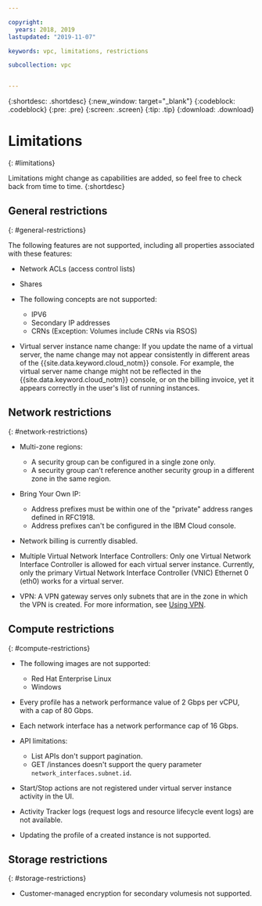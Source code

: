 ```yaml
---

copyright:
  years: 2018, 2019
lastupdated: "2019-11-07"

keywords: vpc, limitations, restrictions

subcollection: vpc


---
```


{:shortdesc: .shortdesc}
{:new_window: target="_blank"}
{:codeblock: .codeblock}
{:pre: .pre}
{:screen: .screen}
{:tip: .tip}
{:download: .download}


# Limitations
{: #limitations}

Limitations might change as capabilities are added, so feel free to check back from time to time.
{:shortdesc}

## General restrictions
{: #general-restrictions}

The following features are not supported, including all properties associated with these features:
* Network ACLs (access control lists)
* Shares

* The following concepts are not supported:
  * IPV6
  * Secondary IP addresses
  * CRNs (Exception: Volumes include CRNs via RSOS)

* Virtual server instance name change: If you update the name of a virtual server, the name change may not appear consistently in different areas of the {{site.data.keyword.cloud_notm}} console. For example, the virtual server name change might not be reflected in the {{site.data.keyword.cloud_notm}} console, or on the billing invoice, yet it appears correctly in the user's list of running instances.


## Network restrictions
{: #network-restrictions}

* Multi-zone regions: 
  * A security group can be configured in a single zone only. 
  * A security group can’t reference another security group in a different zone in the same region.

* Bring Your Own IP:
  * Address prefixes must be within one of the "private" address ranges defined in RFC1918.
  * Address prefixes can't be configured in the IBM Cloud console.
   
* Network billing is currently disabled. 

* Multiple Virtual Network Interface Controllers: Only one Virtual Network Interface Controller is allowed for each virtual server instance. Currently, only the primary Virtual Network Interface Controller (VNIC) Ethernet 0 (eth0) works for a virtual server.

* VPN: A VPN gateway serves only subnets that are in the zone in which the VPN is created. For more information, see [Using VPN](/docs/vpc?topic=vpc-using-vpn#vpn-limitations).


## Compute restrictions
{: #compute-restrictions}

* The following images are not supported:
  * Red Hat Enterprise Linux
  * Windows
* Every profile has a network performance value of 2 Gbps per vCPU, with a cap of 80 Gbps. 
* Each network interface has a network performance cap of 16 Gbps. <!-- You might need to attach multiple network interfaces to your virtual server instance to optimize network performance. -->

* API limitations:
  * List APIs don't support pagination. 
  * GET /instances doesn't support the query parameter `network_interfaces.subnet.id`.
* Start/Stop actions are not registered under virtual server instance activity in the UI.
* Activity Tracker logs (request logs and resource lifecycle event logs) are not available.
* Updating the profile of a created instance is not supported.

## Storage restrictions
{: #storage-restrictions}

* Customer-managed encryption for secondary volumesis not supported.
